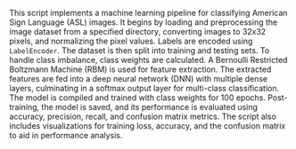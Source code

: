 This script implements a machine learning pipeline for classifying American Sign Language (ASL) images. It begins by loading and preprocessing the image dataset from a specified directory, converting images to 32x32 pixels, and normalizing the pixel values. Labels are encoded using `LabelEncoder`. The dataset is then split into training and testing sets. To handle class imbalance, class weights are calculated. A Bernoulli Restricted Boltzmann Machine (RBM) is used for feature extraction. The extracted features are fed into a deep neural network (DNN) with multiple dense layers, culminating in a softmax output layer for multi-class classification. The model is compiled and trained with class weights for 100 epochs. Post-training, the model is saved, and its performance is evaluated using accuracy, precision, recall, and confusion matrix metrics. The script also includes visualizations for training loss, accuracy, and the confusion matrix to aid in performance analysis.
